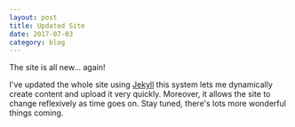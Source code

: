 ```yaml
---
layout: post
title: Updated Site
date: 2017-07-03
category: blog
---
```

The site is all new... again!

I've updated the whole site using [Jekyll][jekyll] this system lets me dynamically create content and upload it very quickly. Moreover, it allows the site to change reflexively as time goes on. Stay tuned, there's lots more wonderful things coming.

[jekyll]: https://jekyllrb.com/docs/home